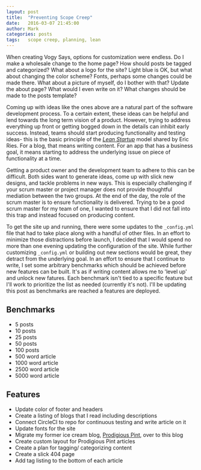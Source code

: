 ```yaml
---
layout: post
title:  "Preventing Scope Creep"
date:   2016-03-07 21:45:00
author: Mark
categories: posts
tags:	scope creep, planning, lean
---
```


When creating Vogy Says, options for customization were endless. Do I make a wholesale change to the home page? How should posts be tagged and categorized? What about a logo for the site? Light blue is OK, but what about changing the color scheme? Fonts, perhaps some changes could be made there. What about a picture of myself, do I bother with that? Update the about page? What would I even write on it? What changes should be made to the posts template?

Coming up with ideas like the ones above are a natural part of the software development process. To a certain extent, these ideas can be helpful and lend towards the long term vision of a product. However, trying to address everything up front or getting bogged down in the details can inhibit early success. Instead, teams should start producing functionality and testing ideas- this is the basic principle of the _[Lean Startup](http://amzn.to/1puR9Y5)_ model shared by Eric Ries. For a blog, that means writing content. For an app that has a business goal, it means starting to address the underlying issue on piece of functionality at a time. 

Getting a product owner and the development team to adhere to this can be difficult. Both sides want to generate ideas, come up with slick new designs, and tackle problems in new ways. This is especially challenging if your scrum master or project manager does not provide thoughtful mediation between the two groups. At the end of the day, the role of the scrum master is to ensure functionality is delivered. Trying to be a good scrum master for my team of one, I wanted to ensure that I did not fall into this trap and instead focused on producing content. 

To get the site up and running, there were some updates to the ````_config.yml```` file that had to take place along with a handful of other files. In an effort to minimize those distractions before launch, I decided that I would spend no more than one evening updating the configuration of the site. While further customizing ````_config.yml```` or building out new sections would be great, they detract from the underlying goal. In an effort to ensure that I continue to write, I set some arbitrary benchmarks which should be achieved before new features can be built. It's as if writing content allows me to 'level up' and unlock new fatures. Each benchmark isn't tied to a specific feature but I'll work to prioritize the list as needed (currently it's not). I'll be updating this post as benchmarks are reached a features are deployed. 

## Benchmarks
* 5 posts
* 10 posts
* 25 posts
* 50 posts
* 100 posts
* 500 word article
* 1000 word article
* 2500 word article
* 5000 word article

## Features
* Update color of footer and headers
* Create a listing of blogs that I read including descriptions
* Connect CircleCI to repo for continuous testing and write article on it
* Update fonts for the site
* Migrate my former ice cream blog, [Prodigious Pint](http://prodigiouspint.blogspot.com), over to this blog
* Create custom layout for Prodigious Pint articles
* Create a plan for tagging/ categorizing content
* Create a slick 404 page
* Add tag listing to the bottom of each article
